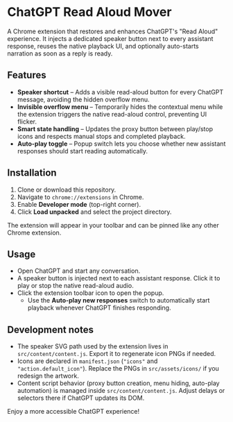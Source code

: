 # ChatGPT Read Aloud Mover

A Chrome extension that restores and enhances ChatGPT's "Read Aloud" experience. It injects a dedicated speaker button next to every assistant response, reuses the native playback UI, and optionally auto-starts narration as soon as a reply is ready.

## Features
- **Speaker shortcut** – Adds a visible read-aloud button for every ChatGPT message, avoiding the hidden overflow menu.
- **Invisible overflow menu** – Temporarily hides the contextual menu while the extension triggers the native read-aloud control, preventing UI flicker.
- **Smart state handling** – Updates the proxy button between play/stop icons and respects manual stops and completed playback.
- **Auto-play toggle** – Popup switch lets you choose whether new assistant responses should start reading automatically.

## Installation
1. Clone or download this repository.
2. Navigate to `chrome://extensions` in Chrome.
3. Enable **Developer mode** (top-right corner).
4. Click **Load unpacked** and select the project directory.

The extension will appear in your toolbar and can be pinned like any other Chrome extension.

## Usage
- Open ChatGPT and start any conversation.
- A speaker button is injected next to each assistant response. Click it to play or stop the native read-aloud audio.
- Click the extension toolbar icon to open the popup.
  - Use the **Auto-play new responses** switch to automatically start playback whenever ChatGPT finishes responding.

## Development notes
- The speaker SVG path used by the extension lives in `src/content/content.js`. Export it to regenerate icon PNGs if needed.
- Icons are declared in `manifest.json` (`"icons"` and `"action.default_icon"`). Replace the PNGs in `src/assets/icons/` if you redesign the artwork.
- Content script behavior (proxy button creation, menu hiding, auto-play automation) is managed inside `src/content/content.js`. Adjust delays or selectors there if ChatGPT updates its DOM.

Enjoy a more accessible ChatGPT experience!
